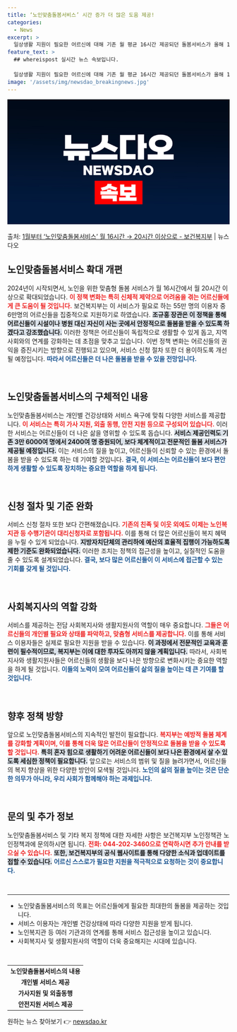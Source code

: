 ```yaml
---
title: ‘노인맞춤돌봄서비스’ 시간 증가 더 많은 도움 제공!
categories:
  - News
excerpt: >
  일상생활 지원이 필요한 어르신에 대해 기존 월 평균 16시간 제공되던 돌봄서비스가 올해 1월부터 월 20시간…
feature_text: >
  ## whereispost 실시간 뉴스 속보입니다.

  일상생활 지원이 필요한 어르신에 대해 기존 월 평균 16시간 제공되던 돌봄서비스가 올해 1월부터 월 20시간…
image: '/assets/img/newsdao_breakingnews.jpg'
---
```


![뉴스다오 속보](/assets/img/newsdao_breakingnews.jpg)

<p>출처: <a href="https://newsdao.kr/2934" rel="dofollow">1월부터 ‘노인맞춤돌봄서비스’ 월 16시간 → 20시간 이상으로 - 보건복지부</a> | 뉴스다오</p>

<h2 data-ke-size="size26">노인맞춤돌봄서비스 확대 개편</h2>

<p data-ke-size="size16">2024년이 시작되면서, 노인을 위한 맞춤형 돌봄 서비스가 월 16시간에서 월 20시간 이상으로 확대되었습니다. <b><span style="color: #ee2323;">이 정책 변화는 특히 신체적 제약으로 어려움을 겪는 어르신들에게 큰 도움이 될 것입니다.</span></b> 보건복지부는 이 서비스가 필요로 하는 55만 명의 이용자 중 6만명의 어르신들을 집중적으로 지원하기로 하였습니다. <b><span style="background-color: #21538527;">조규홍 장관은 이 정책을 통해 어르신들이 시설이나 병원 대신 자신이 사는 곳에서 안정적으로 돌봄을 받을 수 있도록 하겠다고 강조했습니다.</span></b> 이러한 정책은 어르신들이 독립적으로 생활할 수 있게 돕고, 지역 사회와의 연계를 강화하는 데 초점을 맞추고 있습니다. 이번 정책 변화는 어르신들의 권익을 증진시키는 방향으로 진행되고 있으며, 서비스 신청 절차 또한 더 용이하도록 개선될 예정입니다. <b><span style="color: #1a5490;">따라서 어르신들은 더 나은 돌봄을 받을 수 있을 전망입니다.</span></b></p>

<p data-ke-size="size16">&nbsp;</p>

<h2 data-ke-size="size26">노인맞춤돌봄서비스의 구체적인 내용</h2>

<p data-ke-size="size16">노인맞춤돌봄서비스는 개인별 건강상태와 서비스 욕구에 맞춰 다양한 서비스를 제공합니다. <b><span style="color: #ee2323;">이 서비스는 특히 가사 지원, 외출 동행, 안전 지원 등으로 구성되어 있습니다.</span></b> 이러한 서비스는 어르신들이 더 나은 삶을 영위할 수 있도록 돕습니다. <b><span style="background-color: #21538527;">서비스 제공인력도 기존 3만 6000여 명에서 2400여 명 증원되어, 보다 체계적이고 전문적인 돌봄 서비스가 제공될 예정입니다.</span></b> 이는 서비스의 질을 높이고, 어르신들이 신뢰할 수 있는 환경에서 돌봄을 받을 수 있도록 하는 데 기여할 것입니다. <b><span style="color: #1a5490;">결국, 이 서비스는 어르신들이 보다 편안하게 생활할 수 있도록 장치하는 중요한 역할을 하게 됩니다.</span></b></p>

<p data-ke-size="size16">&nbsp;</p>

<h2 data-ke-size="size26">신청 절차 및 기준 완화</h2>

<p data-ke-size="size16">서비스 신청 절차 또한 보다 간편해졌습니다. <b><span style="color: #ee2323;">기존의 친족 및 이웃 외에도 이제는 노인복지관 등 수행기관이 대리신청자로 포함됩니다.</span></b> 이를 통해 더 많은 어르신들이 복지 혜택을 누릴 수 있게 되었습니다. <b><span style="background-color: #21538527;">지방자치단체의 관리하에 예산의 효율적 집행이 가능하도록 제한 기준도 완화되었습니다.</span></b> 이러한 조치는 정책의 접근성을 높이고, 실질적인 도움을 줄 수 있도록 설계되었습니다. <b><span style="color: #1a5490;">결국, 보다 많은 어르신들이 이 서비스에 접근할 수 있는 기회를 갖게 될 것입니다.</span></b></p>

<p data-ke-size="size16">&nbsp;</p>

<h2 data-ke-size="size26">사회복지사의 역할 강화</h2>

<p data-ke-size="size16">서비스를 제공하는 전담 사회복지사와 생활지원사의 역할이 매우 중요합니다. <b><span style="color: #ee2323;">그들은 어르신들의 개인별 필요와 상태를 파악하고, 맞춤형 서비스를 제공합니다.</span></b> 이를 통해 서비스 이용자들은 실제로 필요한 지원을 받을 수 있습니다. <b><span style="background-color: #21538527;">이 과정에서 전문적인 교육과 훈련이 필수적이므로, 복지부는 이에 대한 투자도 아끼지 않을 계획입니다.</span></b> 따라서, 사회복지사와 생활지원사들은 어르신들의 생활을 보다 나은 방향으로 변화시키는 중요한 역할을 하게 될 것입니다. <b><span style="color: #1a5490;">이들의 노력이 모여 어르신들이 삶의 질을 높이는 데 큰 기여를 할 것입니다.</span></b></p>

<p data-ke-size="size16">&nbsp;</p>

<h2 data-ke-size="size26">향후 정책 방향</h2>

<p data-ke-size="size16">앞으로 노인맞춤돌봄서비스의 지속적인 발전이 필요합니다. <b><span style="color: #ee2323;">복지부는 예방적 돌봄 체계를 강화할 계획이며, 이를 통해 더욱 많은 어르신들이 안정적으로 돌봄을 받을 수 있도록 할 것입니다.</span></b> <b><span style="background-color: #21538527;">특히 혼자 힘으로 생활하기 어려운 어르신들이 보다 나은 환경에서 살 수 있도록 세심한 정책이 필요합니다.</span></b> 앞으로는 서비스의 범위 및 질을 늘려가면서, 어르신들의 복지 향상을 위한 다양한 방안이 모색될 것입니다. <b><span style="color: #1a5490;">노인의 삶의 질을 높이는 것은 단순한 의무가 아니라, 우리 사회가 함께해야 하는 과제입니다.</span></b></p>

<p data-ke-size="size16">&nbsp;</p>

<h2 data-ke-size="size26">문의 및 추가 정보</h2>

<p data-ke-size="size16">노인맞춤돌봄서비스 및 기타 복지 정책에 대한 자세한 사항은 보건복지부 노인정책관 노인정책과에 문의하시면 됩니다. <b><span style="color: #ee2323;">전화: 044-202-3460으로 연락하시면 추가 안내를 받으실 수 있습니다.</span></b> <b><span style="background-color: #21538527;">또한, 보건복지부의 공식 웹사이트를 통해 다양한 소식과 업데이트를 접할 수 있습니다.</span></b> <b><span style="color: #1a5490;">어르신 스스로가 필요한 지원을 적극적으로 요청하는 것이 중요합니다.</span></b></p>

<p data-ke-size="size16">&nbsp;</p>

<hr />

<ul>
    <li>노인맞춤돌봄서비스의 목표는 어르신들에게 필요한 최대한의 돌봄을 제공하는 것입니다.</li>
    <li>서비스 이용자는 개인별 건강상태에 따라 다양한 지원을 받게 됩니다.</li>
    <li>노인복지관 등 여러 기관과의 연계를 통해 서비스 접근성을 높이고 있습니다.</li>
    <li>사회복지사 및 생활지원사의 역할이 더욱 중요해지는 시대에 있습니다.</li>
</ul>

<p data-ke-size="size16">&nbsp;</p>

<table style="width: 100%;">
    <tr>
        <td style="text-align: center; height: 17px;"><b>노인맞춤돌봄서비스의 내용</b></td>
    </tr>
    <tr>
        <td style="text-align: center; height: 17px;"><b>개인별 서비스 제공</b></td>
    </tr>
    <tr>
        <td style="text-align: center; height: 17px;"><b>가사지원 및 외출동행</b></td>
    </tr>
    <tr>
        <td style="text-align: center; height: 17px;"><b>안전지원 서비스 제공</b></td>
    </tr>
</table> 

원하는 뉴스 찾아보기 👉 <a href="https://newsdao.kr" rel="dofollow">newsdao.kr</a>


